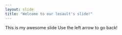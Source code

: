 ```yaml
---
layout: slide
title: "Welcome to our lesault's slide!"
---
```

This is my awesome slide
Use the left arrow to go back!
